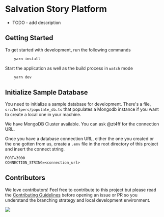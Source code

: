 # Salvation Story Platform

- TODO - add description

## Getting Started

To get started with development, run the following commands

```bash
    yarn install
```

Start the application as well as the build process in `watch` mode

```bash
    yarn dev
```

## Initialize Sample Database

You need to initialize a sample database for development. There's a file, `src/helpers/populate_db.ts` that populates a Mongodb instance if you want to create a local one in your machine.

We have MongoDB Cluster available. You can ask @zt4ff for the connection URL.

Once you have a database connection URL, either the one you created or the one gotten from us, create a `.env` file in the root directory of this project and insert the connect string.

```txt
PORT=3000
CONNECTION_STRING=<connection_url>
```

## Contributors

We love contributors! Feel free to contribute to this project but please read the [Contributing Guidelines](CONTRIBUTING.md) before opening an issue or PR so you understand the branching strategy and local development environment.

<a href="https://github.com/SavStory/savstory_backend/graphs/contributors">
  <img src="https://contrib.rocks/image?repo=SavStory/savstory_backend" />
</a>
